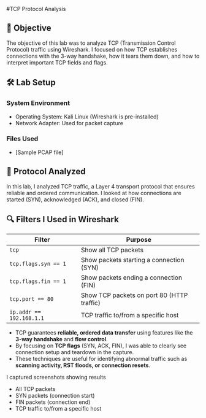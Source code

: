 #TCP Protocol Analysis


## 🎯 Objective

The objective of this lab was to analyze TCP (Transmission Control Protocol) traffic using Wireshark. I focused on how TCP establishes connections with the 3-way handshake, how it tears them down, and how to interpret important TCP fields and flags.


## 🛠️ Lab Setup

### System Environment

* Operating System:  Kali Linux (Wireshark is pre-installed)
* Network Adapter:   Used for packet capture

### Files Used

* [Sample PCAP file]



## 📘 Protocol Analyzed

In this lab, I analyzed TCP traffic, a Layer 4 transport protocol that ensures reliable and ordered communication. I looked at how connections are started (SYN), acknowledged (ACK), and closed (FIN).



## 🔍 Filters I Used in Wireshark

| Filter                   | Purpose                                    |
| ------------------------ | ------------------------------------------ |
| `tcp`                    | Show all TCP packets                       |
| `tcp.flags.syn == 1`     | Show packets starting a connection (SYN)   |
| `tcp.flags.fin == 1`     | Show packets ending a connection (FIN)     |
| `tcp.port == 80`         | Show TCP packets on port 80 (HTTP traffic) |
| `ip.addr == 192.168.1.1` | TCP traffic to/from a specific host        |




* TCP guarantees **reliable, ordered data transfer** using features like the **3-way handshake** and **flow control**.
* By focusing on **TCP flags** (SYN, ACK, FIN), I was able to clearly see connection setup and teardown in the capture.
* These techniques are useful for identifying abnormal traffic such as **scanning activity, RST floods, or connection resets**.

I captured screenshots showing results

* All TCP packets
* SYN packets (connection start)
* FIN packets (connection end)
* TCP traffic to/from a specific host
